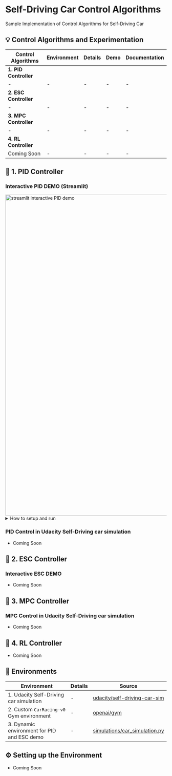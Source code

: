 # Self-Driving Car Control Algorithms
Sample Implementation of Control Algorithms for Self-Driving Car


## 💡 Control Algorithms and Experimentation
| Control Algorithms | Environment | Details | Demo | Documentation |
| - | - | - | - | - |
| **1. PID Controller** |  |  |  |  |
| - | - | - | - | - |
| **2. ESC Controller** |  |  |  |  |
| - | - | - | - | - |
| **3. MPC Controller** |  |  |  |  |
| - | - | - | - | - |
| **4. RL Controller** |  |  |  |  |
| Coming Soon | - | - | - | - |


## 🚀 1. PID Controller
### Interactive PID DEMO (Streamlit)
<img alt="streamlit interactive PID demo" width=1000 src="https://github.com/thakorneyp11/self-driving-car/assets/58812639/5fb3972e-a970-46c0-9f78-8074b4616181" />

<details>
<summary>How to setup and run</summary>

```bash
source env/bin/activate
pip install -r requirements.txt
streamlit run streamlit_pid_demo.py
access `http://localhost:8501/`
```
</details>

### PID Control in Udacity Self-Driving car simulation
- Coming Soon


## 🚀 2. ESC Controller
### Interactive ESC DEMO
- Coming Soon


## 🚀 3. MPC Controller
### MPC Control in Udacity Self-Driving car simulation
- Coming Soon


## 🚀 4. RL Controller
- Coming Soon


<!-- ## 🌐 Architecture
- Coming Soon -->


## 🧩 Environments
| Environment | Details | Source |
| - | - | - |
| 1. Udacity Self-Driving car simulation | - | [udacity/self-driving-car-sim](https://github.com/udacity/self-driving-car-sim) | 
| 2. Custom `CarRacing-v0` Gym environment | - | [openai/gym]() |
| 3. Dynamic environment for PID and ESC demo | - | [simulations/car_simulation.py](https://github.com/thakorneyp11/self-driving-car/blob/master/simulations/car_simulation.py) |


## ⚙️ Setting up the Environment
- Coming Soon
